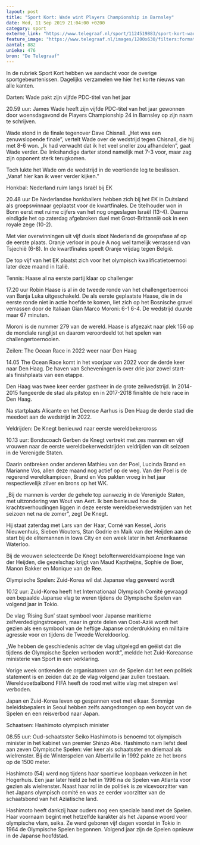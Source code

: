 ```yaml
---
layout: post
title: "Sport Kort: Wade wint Players Championship in Barnsley"
date: Wed, 11 Sep 2019 21:04:00 +0200
category: sport
externe_link: "https://www.telegraaf.nl/sport/1124519883/sport-kort-wade-wint-players-championship-in-barnsley"
feature_image: "https://www.telegraaf.nl/images/1200x630/filters:format(jpeg):quality(80)/cdn-kiosk-api.telegraaf.nl/f5d1d090-d4c6-11e9-9f6b-02d1dbdc35d1.jpg"
aantal: 882
unieke: 476
bron: "De Telegraaf"
---
```


<p class="intro">In de rubriek Sport Kort hebben we aandacht voor de overige sportgebeurtenissen. Dagelijks verzamelen we hier het korte nieuws van alle kanten.</p> <p>Darten: Wade pakt zijn vijfde PDC-titel van het jaar</p><p>20.59 uur: James Wade heeft zijn vijfde PDC-titel van het jaar gewonnen door woensdagavond de Players Championship 24 in Barnsley op zijn naam te schrijven.</p><p>Wade stond in de finale tegenover Dave Chisnall. „Het was een zenuwslopende finale”, vertelt Wade over de wedstrijd tegen Chisnall, die hij met 8-6 won. „Ik had verwacht dat ik het veel sneller zou afhandelen”, gaat Wade verder. De linkshandige darter stond namelijk met 7-3 voor, maar zag zijn opponent sterk terugkomen.</p><p>Toch lukte het Wade om de wedstrijd in de veertiende leg te beslissen. „Vanaf hier kan ik weer verder kijken.”</p><p>Honkbal: Nederland ruim langs Israël bij EK</p><p>20.48 uur De Nederlandse honkballers hebben zich bij het EK in Duitsland als groepswinnaar geplaatst voor de kwartfinales. De titelhouder won in Bonn eerst met ruime cijfers van het nog ongeslagen Israël (13-4). Daarna eindigde het op zaterdag afgebroken duel met Groot-Brittannië ook in een royale zege (10-2).</p><p>Met vier overwinningen uit vijf duels sloot Nederland de groepsfase af op de eerste plaats. Oranje verloor in poule A nog wel tamelijk verrassend van Tsjechië (6-8). In de kwartfinales speelt Oranje vrijdag tegen België.</p><p>De top vijf van het EK plaatst zich voor het olympisch kwalificatietoernooi later deze maand in Italië.</p><p>Tennis: Haase al na eerste partij klaar op challenger</p><p>17.20 uur Robin Haase is al in de tweede ronde van het challengertoernooi van Banja Luka uitgeschakeld. De als eerste geplaatste Haase, die in de eerste ronde niet in actie hoefde te komen, liet zich op het Bosnische gravel verrassen door de Italiaan Gian Marco Moroni: 6-1 6-4. De wedstrijd duurde maar 67 minuten.</p><p>Moroni is de nummer 279 van de wereld. Haase is afgezakt naar plek 156 op de mondiale ranglijst en daarom veroordeeld tot het spelen van challengertoernooien.</p><p>Zeilen: The Ocean Race in 2022 weer naar Den Haag</p><p>14.05 The Ocean Race komt in het voorjaar van 2022 voor de derde keer naar Den Haag. De haven van Scheveningen is over drie jaar zowel start- als finishplaats van een etappe.</p><p>Den Haag was twee keer eerder gastheer in de grote zeilwedstrijd. In 2014-2015 fungeerde de stad als pitstop en in 2017-2018 finishte de hele race in Den Haag.</p><p>Na startplaats Alicante en het Deense Aarhus is Den Haag de derde stad die meedoet aan de wedstrijd in 2022.</p><p>Veldrijden: De Knegt benieuwd naar eerste wereldbekercross</p><p>10.13 uur: Bondscoach Gerben de Knegt vertrekt met zes mannen en vijf vrouwen naar de eerste wereldbekerwedstrijden veldrijden van dit seizoen in de Verenigde Staten.</p><p>Daarin ontbreken onder anderen Mathieu van der Poel, Lucinda Brand en Marianne Vos, allen deze maand nog actief op de weg. Van der Poel is de regerend wereldkampioen, Brand en Vos pakten vroeg in het jaar respectievelijk zilver en brons op het WK.</p><p>„Bij de mannen is verder de gehele top aanwezig in de Verenigde Staten, met uitzondering van Wout van Aert. Ik ben benieuwd hoe de krachtsverhoudingen liggen in deze eerste wereldbekerwedstrijden van het seizoen net na de zomer”, zegt De Knegt.</p><p>Hij staat zaterdag met Lars van der Haar, Corné van Kessel, Joris Nieuwenhuis, Sieben Wouters, Stan Godrie en Maik van der Heijden aan de start bij de elitemannen in Iowa City en een week later in het Amerikaanse Waterloo.</p><p>Bij de vrouwen selecteerde De Knegt beloftenwereldkampioene Inge van der Heijden, die gezelschap krijgt van Maud Kaptheijns, Sophie de Boer, Manon Bakker en Monique van de Ree.</p><p>Olympische Spelen: Zuid-Korea wil dat Japanse vlag geweerd wordt</p><p>10.12 uur: Zuid-Korea heeft het Internationaal Olympisch Comité gevraagd een bepaalde Japanse vlag te weren tijdens de Olympische Spelen van volgend jaar in Tokio.</p><p>De vlag ’Rising Sun’ staat symbool voor Japanse maritieme zelfverdedigingstroepen, maar in grote delen van Oost-Azië wordt het gezien als een symbool van de heftige Japanse onderdrukking en militaire agressie voor en tijdens de Tweede Wereldoorlog.</p><p>„We hebben de geschiedenis achter de vlag uitgelegd en geëist dat die tijdens de Olympische Spelen verboden wordt”, meldde het Zuid-Koreaanse ministerie van Sport in een verklaring.</p><p>Vorige week ontkenden de organisatoren van de Spelen dat het een politiek statement is en zeiden dat ze de vlag volgend jaar zullen toestaan. Wereldvoetbalbond FIFA heeft de rood met witte vlag met strepen wel verboden.</p><p>Japan en Zuid-Korea leven op gespannen voet met elkaar. Sommige beleidsbepalers in Seoul hebben zelfs aangedrongen op een boycot van de Spelen en een reisverbod naar Japan.</p><p>Schaatsen: Hashimoto olympisch minister</p><p>08.55 uur: Oud-schaatsster Seiko Hashimoto is benoemd tot olympisch minister in het kabinet van premier Shinzo Abe. Hashimoto nam liefst deel aan zeven Olympische Spelen: vier keer als schaatsster en driemaal als wielrenster. Bij de Winterspelen van Albertville in 1992 pakte ze het brons op de 1500 meter.</p><p>Hashimoto (54) werd nog tijdens haar sportieve loopbaan verkozen in het Hogerhuis. Een jaar later hield ze het in 1996 na de Spelen van Atlanta voor gezien als wielrenster. Naast haar rol in de politiek is ze vicevoorzitter van het Japans olympisch comité en was ze eerder voorzitter van de schaatsbond van het Aziatische land.</p><p>Hashimoto heeft dankzij haar ouders nog een speciale band met de Spelen. Haar voornaam begint met hetzelfde karakter als het Japanse woord voor olympische vlam, seika. Ze werd geboren vijf dagen voordat in Tokio in 1964 de Olympische Spelen begonnen. Volgend jaar zijn de Spelen opnieuw in de Japanse hoofdstad.</p>

